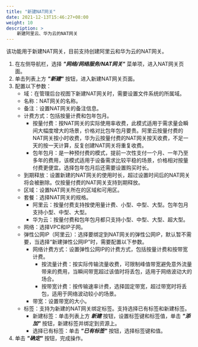 ```yaml
---
title: "新建NAT网关"
date: 2021-12-13T15:46:27+08:00
weight: 10
description: >
    新建阿里云、华为云的NAT网关
---
```


该功能用于新建NAT网关，目前支持创建阿里云和华为云的NAT网关。

1. 在左侧导航栏，选择 **_"网络/网络服务/NAT网关"_** 菜单项，进入NAT网关页面。
2. 单击列表上方 **_"新建"_** 按钮，进入新建NAT网关页面。
2. 配置以下参数：
    - 域：在管理后台视图下新建NAT网关时，需要设置文件系统的所属域。
    - 名称：NAT网关的名称。
    - 备注：设置NAT网关的备注信息。
    - 计费方式：包括按量计费和包年包月。
        - 按量付费：按NAT网关的实际使用率收费，此模式适用于需求量会瞬间大幅度增大的场景，价格对比包年包月要贵。阿里云按量付费的NAT网关按小时收费，华为云按量付费的NAT网关按天收费，不足一天的按一天计算，反复创建NAT网关将重复收费。
        - 包年包月：是一种预付费的模式，提前一次性支付一个月、一年乃至多年的费用，该模式适用于设备需求比较平稳的场景，价格相对按量付费更便宜。选择包年包月后还需要设置购买时长。
    - 到期释放：设置新建的NAT网关的使用时长，超过设置时间后的NAT网关将会被删除。仅按量付费的NAT网关支持到期释放。
    - 区域：设置NAT网关所在的区域和可用区。
    - 套餐：选择NAT网关的规格。
        - 阿里云：按量付费支持按使用量计费、小型、中型、大型。包年包月支持小型、中型、大型。
        - 华为云：按量付费和包年包月都只支持小型、中型、大型、超大型。
    - 网络：选择VPC和IP子网。
    - 弹性公网IP（阿里云）：选择要绑定到NAT网关的弹性公网IP，默认暂不需要，当选择“新建弹性公网IP”时，需要配置以下参数。
        - 网络计费方式：设置弹性公网IP的计费方式，包括按量计费和按带宽计费。
            - 按流量计费：按实际传输流量收费，可限制峰值带宽避免意外流量带来的费用，当瞬间带宽超过该值时将丢包，适用于网络波动大的场合。
            - 按带宽计费：按传输速率计费，选择固定带宽，超过带宽时将丢包，适用于网络波动较小的场景。
        - 带宽：设置带宽的大小。
    - 标签：支持为新建的NAT网关绑定标签。支持选择已有标签和新建标签。
        - 新建标签：单击列表上方 **_新建_** 按钮，设置标签键和标签值，单击 **_"添加"_** 按钮，新建标签并绑定到资源上。
        - 选择已有标签：单击 **_"已有标签"_** 按钮，选择标签键和值。
3. 单击 **_"确定"_** 按钮，完成操作。